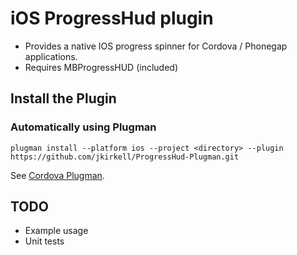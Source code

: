 # iOS ProgressHud plugin

 * Provides a native IOS progress spinner for Cordova / Phonegap applications.
 * Requires MBProgressHUD (included)

## Install the Plugin

### Automatically using Plugman

    plugman install --platform ios --project <directory> --plugin https://github.com/jkirkell/ProgressHud-Plugman.git

See [Cordova Plugman](https://github.com/apache/cordova-plugman).

## TODO
 * Example usage
 * Unit tests
